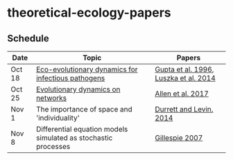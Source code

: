 # theoretical-ecology-papers

## Schedule

Date    |     Topic     |     Papers
--------|---------------|-------------
Oct 18  | [Eco-evolutionary dynamics for infectious pathogens](/commentary/gupta_and_luksza.md) | [Gupta et al. 1996](/pdfs/Gupta%20et%20al.%201996.pdf), [Luszka et al. 2014](/pdfs/Luksza%20et%20al.%202014.pdf)
Oct 25  | [Evolutionary dynamics on networks](/commentary/allen.md) | [Allen et al. 2017](/pdfs/Allen%20et%20al.%202017.pdf)
Nov 1   | The importance of space and 'individuality' | [Durrett and Levin. 2014](/pdfs/Durrett%20and%20Levin%201994.pdf)
Nov 8   | Differential equation models simulated as stochastic processes | [Gillespie 2007](/pdfs/Gillespie%202007.pdf)
